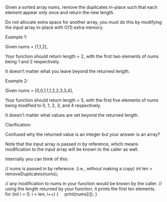 Given a sorted array nums, remove the duplicates in-place such that each element appear only once and return the new length.

Do not allocate extra space for another array, you must do this by modifying the input array in-place with O(1) extra memory.

Example 1:


Given nums = [1,1,2],

Your function should return length = 2, with the first two elements of nums being 1 and 2 respectively.

It doesn&#39;t matter what you leave beyond the returned length.

Example 2:


Given nums = [0,0,1,1,1,2,2,3,3,4],

Your function should return length = 5, with the first five elements of nums being modified to&nbsp;0, 1, 2, 3, and&nbsp;4 respectively.

It doesn&#39;t matter what values are set beyond&nbsp;the returned length.


Clarification:

Confused why the returned value is an integer but your answer is an array?

Note that the input array is passed in by reference, which means modification to the input array will be known to the caller as well.

Internally you can think of this:


// nums is passed in by reference. (i.e., without making a copy)
int len = removeDuplicates(nums);

// any modification to nums in your function would be known by the caller.
// using the length returned by your function, it prints the first len elements.
for (int i = 0; i &lt; len; i++) {
&nbsp; &nbsp; print(nums[i]);
}
